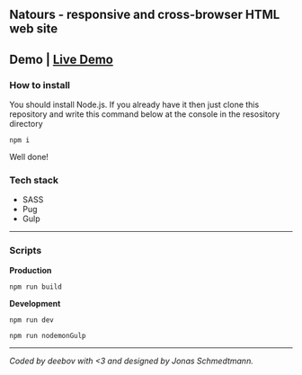 ## Natours - responsive and cross-browser HTML web site
## Demo | [Live Demo](https://deebov.github.io/Natours/)

### How to install
You should install Node.js. If you already have it then just clone this repository and write this command below at the console in the resository directory

    npm i 

Well done!

### Tech stack

* SASS
* Pug
* Gulp

----------------------------------
### Scripts
**Production**
```
npm run build
```
**Development**

```
npm run dev
```

```
npm run nodemonGulp
```
------------

*Coded by deebov with <3 and designed by Jonas Schmedtmann.*
